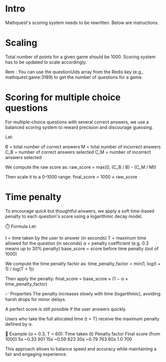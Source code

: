 # Intro

Mathquest's scoring system needs to be rewritten. Below are instructions.



# Scaling
Total number of points for a given game should be 1000. Scoring system has to be updated to scale accordingly.

Rem : You can use the questionUids array from the Redis key (e.g., mathquest:game:3189) to get the number of questions for a game.

# Scoring for multiple choice questions

For multiple-choice questions with several correct answers, we use a balanced scoring system to reward precision and discourage guessing.

Let:

B = total number of correct answers
M = total number of incorrect answers
C_B = number of correct answers selected
C_M = number of incorrect answers selected

We compute the raw score as:
raw_score = max(0, (C_B / B) - (C_M / M))

Then scale it to a 0–1000 range:
final_score = 1000 × raw_score


# Time penalty

To encourage quick but thoughtful answers, we apply a soft time-based penalty to each question's score using a logarithmic decay model.

⏱️ Formula
Let:

t = time taken by the user to answer (in seconds)
T = maximum time allowed for the question (in seconds)
α = penalty coefficient (e.g. 0.3 means up to 30% penalty)
base_score = score before time penalty (out of 1000)

We compute the time penalty factor as:
time_penalty_factor = min(1, log(t + 1) / log(T + 1))

Then apply the penalty:
final_score = base_score × (1 − α × time_penalty_factor)

✅ Properties
The penalty increases slowly with time (logarithmic), avoiding harsh drops for minor delays.

A perfect score is still possible if the user answers quickly.

Users who take the full allocated time (t = T) receive the maximum penalty defined by α.

🧮 Example (α = 0.3, T = 60):
Time taken (t)	Penalty factor	Final score (from 1000)
5s	~0.33	901
15s	~0.59	823
30s	~0.79	763
60s	1.0	700

This approach allows to balance speed and accuracy while maintaining a fair and engaging experience.